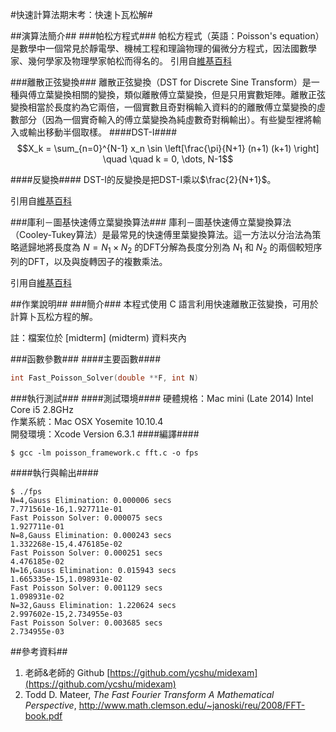 #快速計算法期末考：快速卜瓦松解#


##演算法簡介##
###帕松方程式###
帕松方程式（英語：Poisson's equation）是數學中一個常見於靜電學、機械工程和理論物理的偏微分方程式，因法國數學家、幾何學家及物理學家帕松而得名的。
引用自[維基百科](https://zh.wikipedia.org/wiki/泊松方程)

###離散正弦變換###
離散正弦變換（DST for Discrete Sine Transform）是一種與傅立葉變換相關的變換，類似離散傅立葉變換，但是只用實數矩陣。離散正弦變換相當於長度約為它兩倍，一個實數且奇對稱輸入資料的的離散傅立葉變換的虛數部分（因為一個實奇輸入的傅立葉變換為純虛數奇對稱輸出）。有些變型裡將輸入或輸出移動半個取樣。
####DST-I####
$$X_k = \sum_{n=0}^{N-1} x_n \sin \left[\frac{\pi}{N+1} (n+1) (k+1) \right] \quad \quad k = 0, \dots, N-1$$

####反變換####
DST-I的反變換是把DST-I乘以$\frac{2}{N+1}$。

引用自[維基百科](https://zh.wikipedia.org/wiki/离散正弦变换)


###庫利－圖基快速傅立葉變換算法###
庫利－圖基快速傅立葉變換算法（Cooley-Tukey算法）是最常見的快速傅里葉變換算法。這一方法以分治法為策略遞歸地將長度為 $N = N_1\times N_2$ 的DFT分解為長度分別為 $N_1$ 和 $N_2$ 的兩個較短序列的DFT，以及與旋轉因子的複數乘法。

引用自[維基百科](http://zh.wikipedia.org/wiki/库利－图基快速傅里叶变换算法)

##作業說明##
###簡介###
本程式使用 C 語言利用快速離散正弦變換，可用於計算卜瓦松方程的解。

註：檔案位於 [midterm] (midterm) 資料夾內

###函數參數###
####主要函數####
````C
int Fast_Poisson_Solver(double **F, int N)
````

###執行測試###
####測試環境####
硬體規格：Mac mini (Late 2014) Intel Core i5 2.8GHz
<br>作業系統：Mac OSX Yosemite 10.10.4
<br>開發環境：Xcode Version 6.3.1 
####編譯####
````Shell
$ gcc -lm poisson_framework.c fft.c -o fps
````
####執行與輸出####
````Shell
$ ./fps
N=4,Gauss Elimination: 0.000006 secs
7.771561e-16,1.927711e-01
Fast Poisson Solver: 0.000075 secs
1.927711e-01
N=8,Gauss Elimination: 0.000243 secs
1.332268e-15,4.476185e-02
Fast Poisson Solver: 0.000251 secs
4.476185e-02
N=16,Gauss Elimination: 0.015943 secs
1.665335e-15,1.098931e-02
Fast Poisson Solver: 0.001129 secs
1.098931e-02
N=32,Gauss Elimination: 1.220624 secs
2.997602e-15,2.734955e-03
Fast Poisson Solver: 0.003685 secs
2.734955e-03
````	
##參考資料##
1. 老師&老師的 Github [https://github.com/ycshu/midexam](https://github.com/ycshu/midexam)
2. Todd D. Mateer, *The Fast Fourier Transform
A Mathematical Perspective*, <http://www.math.clemson.edu/~janoski/reu/2008/FFT-book.pdf>



	
